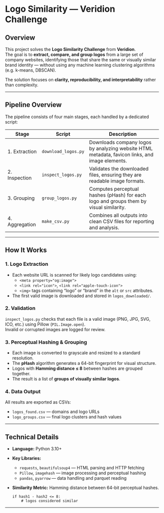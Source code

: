 # Logo Similarity — Veridion Challenge

## Overview

This project solves the **Logo Similarity Challenge** from **Veridion**.  
The goal is to **extract, compare, and group logos** from a large set of company websites, identifying those that share the same or visually similar brand identity — without using any machine learning clustering algorithms (e.g. k-means, DBSCAN).

The solution focuses on **clarity, reproducibility, and interpretability** rather than complexity.

---

## Pipeline Overview

The pipeline consists of four main stages, each handled by a dedicated script:

| Stage | Script | Description |
|-------|---------|-------------|
| 1. Extraction | `download_logos.py` | Downloads company logos by analyzing website HTML metadata, favicon links, and image elements. |
| 2. Inspection | `inspect_logos.py` | Validates the downloaded files, ensuring they are readable image formats. |
| 3. Grouping | `group_logos.py` | Computes perceptual hashes (pHash) for each logo and groups them by visual similarity. |
| 4. Aggregation | `make_csv.py` | Combines all outputs into clean CSV files for reporting and analysis. |

---

## How It Works

### 1. Logo Extraction
- Each website URL is scanned for likely logo candidates using:
  - `<meta property="og:image">`
  - `<link rel="icon">`, `<link rel="apple-touch-icon">`
  - `<img>` tags containing “logo” or “brand” in the `alt` or `src` attributes.
- The first valid image is downloaded and stored in `logos_downloaded/`.

### 2️. Validation
`inspect_logos.py` checks that each file is a valid image (PNG, JPG, SVG, ICO, etc.) using Pillow (`PIL.Image.open`).  
Invalid or corrupted images are logged for review.

### 3️. Perceptual Hashing & Grouping
- Each image is converted to grayscale and resized to a standard resolution.
- The **pHash** algorithm generates a 64-bit fingerprint for visual structure.
- Logos with **Hamming distance ≤ 8** between hashes are grouped together.
- The result is a list of **groups of visually similar logos**.

### 4️. Data Output
All results are exported as CSVs:
- `logos_found.csv` — domains and logo URLs
- `logo_groups.csv` — final logo clusters and hash values

--- 

## Technical Details

- **Language:** Python 3.10+  
- **Key Libraries:**
  - `requests`, `beautifulsoup4` — HTML parsing and HTTP fetching  
  - `Pillow`, `imagehash` — image processing and perceptual hashing  
  - `pandas`, `pyarrow` — data handling and parquet reading  

- **Similarity Metric:** Hamming distance between 64-bit perceptual hashes.  
  ```
  if hash1 - hash2 <= 8:
      # logos considered similar
  ```

---
